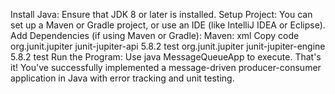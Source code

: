 Install Java: Ensure that JDK 8 or later is installed.
Setup Project: You can set up a Maven or Gradle project, or use an IDE (like IntelliJ IDEA or Eclipse).
Add Dependencies (if using Maven or Gradle):
Maven:
xml
Copy code
<dependency>
    <groupId>org.junit.jupiter</groupId>
    <artifactId>junit-jupiter-api</artifactId>
    <version>5.8.2</version>
    <scope>test</scope>
</dependency>
<dependency>
    <groupId>org.junit.jupiter</groupId>
    <artifactId>junit-jupiter-engine</artifactId>
    <version>5.8.2</version>
    <scope>test</scope>
</dependency>
Run the Program: Use java MessageQueueApp to execute.
That's it! You've successfully implemented a message-driven producer-consumer application in Java with error tracking and unit testing.
